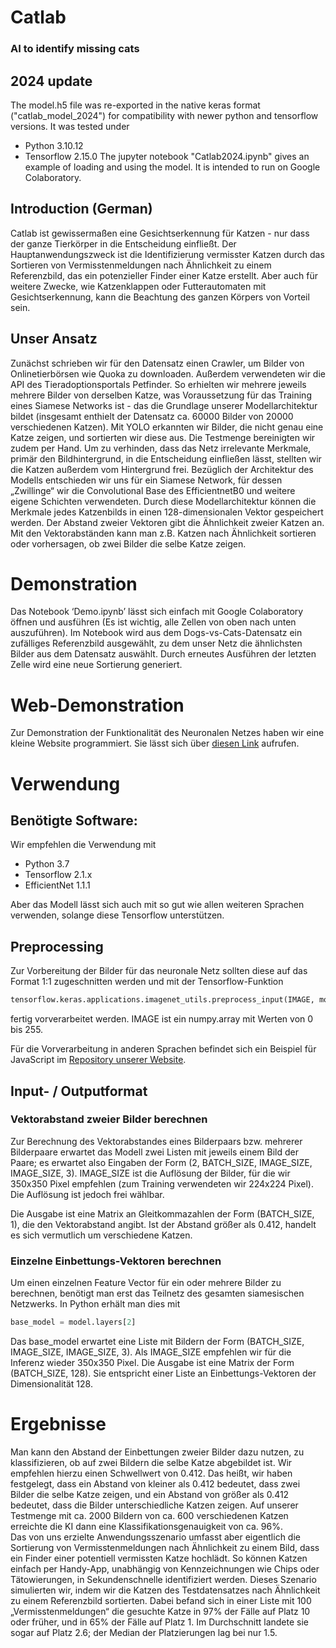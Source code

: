 # Catlab
### AI to identify missing cats

## 2024 update
The model.h5 file was re-exported in the native keras format ("catlab_model_2024") for compatibility with newer python and tensorflow versions. It was tested under
* Python 3.10.12
* Tensorflow 2.15.0
The jupyter notebook "Catlab2024.ipynb" gives an example of loading and using the model. It is intended to run on Google Colaboratory.


## Introduction (German)
Catlab ist gewissermaßen eine Gesichtserkennung für Katzen - nur dass der ganze Tierkörper in die Entscheidung einfließt. Der Hauptanwendungszweck ist die Identifizierung vermisster Katzen durch das Sortieren von Vermisstenmeldungen nach Ähnlichkeit zu einem Referenzbild, das ein potenzieller Finder einer Katze erstellt.
Aber auch für weitere Zwecke, wie Katzenklappen oder Futterautomaten mit Gesichtserkennung, kann die Beachtung des ganzen Körpers von Vorteil sein.

## Unser Ansatz
Zunächst schrieben wir für den Datensatz einen Crawler, um Bilder von Onlinetierbörsen wie Quoka zu downloaden. Außerdem verwendeten wir die API des Tieradoptionsportals Petfinder. So erhielten wir mehrere jeweils mehrere Bilder von derselben Katze, was Voraussetzung für das Training eines Siamese Networks ist - das die Grundlage unserer Modellarchitektur bildet (insgesamt enthielt der Datensatz ca. 60000 Bilder von 20000 verschiedenen Katzen). Mit YOLO erkannten wir Bilder, die nicht genau eine Katze zeigen, und sortierten wir diese aus. Die Testmenge bereinigten wir zudem per Hand. Um zu verhinden, dass das Netz irrelevante Merkmale, primär den Bildhintergrund, in die Entscheidung einfließen lässt, stellten wir die Katzen außerdem vom Hintergrund frei. Bezüglich der Architektur des Modells entschieden wir uns für ein Siamese Network, für dessen „Zwillinge“ wir die Convolutional Base des EfficientnetB0 und weitere eigene Schichten verwendeten. Durch diese Modellarchitektur können die Merkmale jedes Katzenbilds in einen 128-dimensionalen Vektor gespeichert werden. Der Abstand zweier Vektoren gibt die Ähnlichkeit zweier Katzen an. Mit den Vektorabständen kann man z.B. Katzen nach Ähnlichkeit sortieren oder vorhersagen, ob zwei Bilder die selbe Katze zeigen.

# Demonstration
Das Notebook ‘Demo.ipynb’ lässt sich einfach mit Google Colaboratory öffnen und ausführen (Es ist wichtig, alle Zellen von oben nach unten auszuführen). Im Notebook wird aus dem Dogs-vs-Cats-Datensatz ein zufälliges Referenzbild ausgewählt, zu dem unser Netz die ähnlichsten Bilder aus dem Datensatz auswählt. Durch erneutes Ausführen der letzten Zelle wird eine neue Sortierung generiert.

# Web-Demonstration
Zur Demonstration der Funktionalität des Neuronalen Netzes haben wir eine kleine Website programmiert. Sie lässt sich über [diesen Link](https://leonard-p.github.io) aufrufen.

# Verwendung
## Benötigte Software:
Wir empfehlen die Verwendung mit
* Python 3.7
* Tensorflow 2.1.x
* EfficientNet 1.1.1

Aber das Modell lässt sich auch mit so gut wie allen weiteren Sprachen verwenden, solange diese Tensorflow unterstützen.

## Preprocessing
Zur Vorbereitung der Bilder für das neuronale Netz sollten diese auf das Format 1:1 zugeschnitten werden und mit der Tensorflow-Funktion
```python
tensorflow.keras.applications.imagenet_utils.preprocess_input(IMAGE, mode="torch")
```
fertig vorverarbeitet werden. IMAGE ist ein numpy.array mit Werten von 0 bis 255. <br>

Für die Vorverarbeitung in anderen Sprachen befindet sich ein Beispiel für JavaScript im [Repository unserer Website](https://github.com/Leonard-P/Leonard-P.github.io.git).

## Input- / Outputformat
### Vektorabstand zweier Bilder berechnen
Zur Berechnung des Vektorabstandes eines Bilderpaars bzw. mehrerer Bilderpaare erwartet das Modell zwei Listen mit jeweils einem Bild der Paare; es erwartet also Eingaben der Form (2, BATCH_SIZE, IMAGE_SIZE, IMAGE_SIZE, 3). IMAGE_SIZE ist die Auflösung der Bilder, für die wir 350x350 Pixel empfehlen (zum Training verwendeten wir 224x224 Pixel). Die Auflösung ist jedoch frei wählbar. <br>

Die Ausgabe ist eine Matrix an Gleitkommazahlen der Form (BATCH_SIZE, 1), die den Vektorabstand angibt. Ist der Abstand größer als 0.412, handelt es sich vermutlich um verschiedene Katzen.

### Einzelne Einbettungs-Vektoren berechnen
Um einen einzelnen Feature Vector für ein oder mehrere Bilder zu berechnen, benötigt man erst das Teilnetz des gesamten siamesischen Netzwerks. In Python erhält man dies mit
```python
base_model = model.layers[2]
```
Das base_model erwartet eine Liste mit Bildern der Form (BATCH_SIZE, IMAGE_SIZE, IMAGE_SIZE, 3). Als IMAGE_SIZE empfehlen wir für die Inferenz wieder 350x350 Pixel.
Die Ausgabe ist eine Matrix der Form (BATCH_SIZE, 128). Sie entspricht einer Liste an Einbettungs-Vektoren der Dimensionalität 128.

# Ergebnisse
Man kann den Abstand der Einbettungen zweier Bilder dazu nutzen, zu klassifizieren, ob auf zwei Bildern die selbe Katze abgebildet ist. Wir empfehlen hierzu einen Schwellwert von 0.412. Das heißt, wir haben festgelegt, dass ein Abstand von kleiner als 0.412 bedeutet, dass zwei Bilder die selbe Katze zeigen, und ein Abstand von größer als 0.412 bedeutet, dass die Bilder unterschiedliche Katzen zeigen. Auf unserer Testmenge mit ca. 2000 Bildern von ca. 600 verschiedenen Katzen erreichte die KI dann eine Klassifikationsgenauigkeit von ca. 96%. 
<br>
Das von uns erzielte Anwendungsszenario umfasst aber eigentlich die Sortierung von Vermisstenmeldungen nach Ähnlichkeit zu einem Bild, dass ein Finder einer potentiell vermissten Katze hochlädt. So können Katzen einfach per Handy-App, unabhängig von Kennzeichnungen wie Chips oder Tätowierungen, in Sekundenschnelle identifiziert werden. Dieses Szenario simulierten wir, indem wir die Katzen des Testdatensatzes nach Ähnlichkeit zu einem Referenzbild sortierten. Dabei befand sich in einer Liste mit 100 „Vermisstenmeldungen“ die gesuchte Katze in 97% der Fälle auf Platz 10 oder früher, und in 65% der Fälle auf Platz 1. Im Durchschnitt landete sie sogar auf Platz 2.6; der Median der Platzierungen lag bei nur 1.5. 

